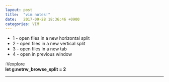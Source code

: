 ```yaml
---
layout: post
title:  "vim notes!"
date:   2017-09-28 18:36:46 +0900
categories: VIM
---
```


* 1 - open files in a new horizontal split
* 2 - open files in a new vertical split
* 3 - open files in a new tab
* 4 - open in previous window

:Vexplore  
**let g:netrw_browse_split = 2**


---------------------------



[jekyll-docs]: https://jekyllrb.com/docs/home
[jekyll-gh]:   https://github.com/jekyll/jekyll
[jekyll-talk]: https://talk.jekyllrb.com/
